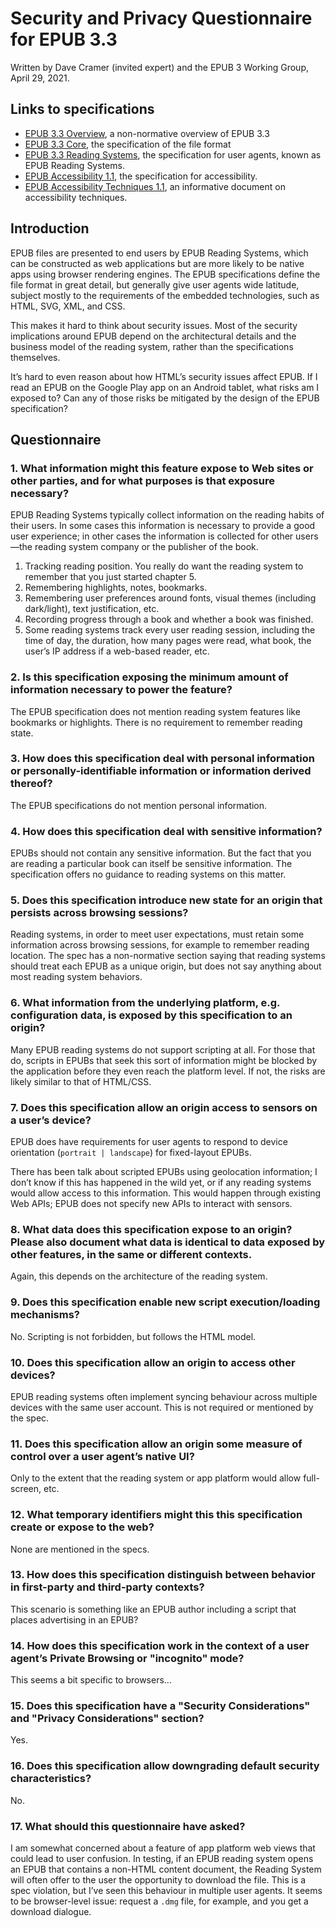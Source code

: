 # Security and Privacy Questionnaire for EPUB 3.3

Written by Dave Cramer (invited expert) and the EPUB 3 Working Group, April 29, 2021.

## Links to specifications

* [EPUB 3.3 Overview](https://w3c.github.io/epub-specs/epub33/overview/), a non-normative overview of EPUB 3.3
* [EPUB 3.3 Core](https://w3c.github.io/epub-specs/epub33/core/), the specification of the file format
* [EPUB 3.3 Reading Systems](https://w3c.github.io/epub-specs/epub33/rs/), the specification for user agents, known as EPUB Reading Systems. 
* [EPUB Accessibility 1.1](https://w3c.github.io/epub-specs/epub33/a11y/), the specification for accessibility. 
* [EPUB Accessibility Techniques 1.1](https://w3c.github.io/epub-specs/epub33/a11y-tech/), an informative document on accessibility techniques. 



## Introduction

EPUB files are presented to end users by EPUB Reading Systems, which can be constructed as web applications but are more likely to be native apps using browser rendering engines. The EPUB specifications define the file format in great detail, but generally give user agents wide latitude, subject mostly to the requirements of the embedded technologies, such as HTML, SVG, XML, and CSS. 

This makes it hard to think about security issues. Most of the security implications around EPUB depend on the architectural details and the business model of the reading system, rather than the specifications themselves. 

It’s hard to even reason about how HTML’s security issues affect EPUB. If I read an EPUB on the Google Play app on an Android tablet, what risks am I exposed to? Can any of those risks be mitigated by the design of the EPUB specification?

## Questionnaire

### 1. What information might this feature expose to Web sites or other parties, and for what purposes is that exposure necessary?

EPUB Reading Systems typically collect information on the reading habits of their users. In some cases this information is necessary to provide a good user experience; in other cases the information is collected for other users—the reading system company or the publisher of the book. 

1. Tracking reading position. You really do want the reading system to remember that you just started chapter 5. 
2. Remembering highlights, notes, bookmarks. 
3. Remembering user preferences around fonts, visual themes (including dark/light), text justification, etc. 
4. Recording progress through a book and whether a book was finished. 
5. Some reading systems track every user reading session, including the time of day, the duration, how many pages were read, what book, the user’s IP address if a web-based reader, etc. 



### 2. Is this specification exposing the minimum amount of information necessary to power the feature?

The EPUB specification does not mention reading system features like bookmarks or highlights. There is no requirement to remember reading state. 

### 3. How does this specification deal with personal information or personally-identifiable information or information derived thereof?

The EPUB specifications do not mention personal information.

### 4. How does this specification deal with sensitive information?

EPUBs should not contain any sensitive information. But the fact that you are reading a particular book can itself be sensitive information. The specification offers no guidance to reading systems on this matter. 

### 5. Does this specification introduce new state for an origin that persists across browsing sessions?

Reading systems, in order to meet user expectations, must retain some information across browsing sessions, for example to remember reading location. The spec has a non-normative section saying that reading systems should treat each EPUB as a unique origin, but does not say anything about most reading system behaviors.

### 6. What information from the underlying platform, e.g. configuration data, is exposed by this specification to an origin?

Many EPUB reading systems do not support scripting at all. For those that do, scripts in EPUBs that seek this sort of information might be blocked by the application before they even reach the platform level. If not, the risks are likely similar to that of HTML/CSS. 


### 7. Does this specification allow an origin access to sensors on a user’s device?

EPUB does have requirements for user agents to respond to device orientation (`portrait | landscape`) for fixed-layout EPUBs. 

There has been talk about scripted EPUBs using geolocation information; I don’t know if this has happened in the wild yet, or if any reading systems would allow access to this information. This would happen through existing Web APIs; EPUB does not specify new APIs to interact with sensors. 

### 8. What data does this specification expose to an origin? Please also document what data is identical to data exposed by other features, in the same or different contexts.

Again, this depends on the architecture of the reading system. 

### 9. Does this specification enable new script execution/loading mechanisms?

No. Scripting is not forbidden, but follows the HTML model.

### 10. Does this specification allow an origin to access other devices?

EPUB reading systems often implement syncing behaviour across multiple devices with the same user account. This is not required or mentioned by the spec. 

### 11. Does this specification allow an origin some measure of control over a user agent’s native UI?

Only to the extent that the reading system or app platform would allow full-screen, etc. 

### 12. What temporary identifiers might this this specification create or expose to the web?

None are mentioned in the specs.  

### 13. How does this specification distinguish between behavior in first-party and third-party contexts?

This scenario is something like an EPUB author including a script that places advertising in an EPUB? 

### 14. How does this specification work in the context of a user agent’s Private Browsing or "incognito" mode?

This seems a bit specific to browsers... 


### 15. Does this specification have a "Security Considerations" and "Privacy Considerations" section?

Yes. 

### 16. Does this specification allow downgrading default security characteristics?

No.

### 17. What should this questionnaire have asked?

I am somewhat concerned about a feature of app platform web views that could lead to user confusion. In testing, if an EPUB reading system opens an EPUB that contains a non-HTML content document, the Reading System will often offer to the user the opportunity to download the file. This is a spec violation, but I’ve seen this behaviour in multiple user agents. It seems to be browser-level issue: request a `.dmg` file, for example, and you get a download dialogue. 
